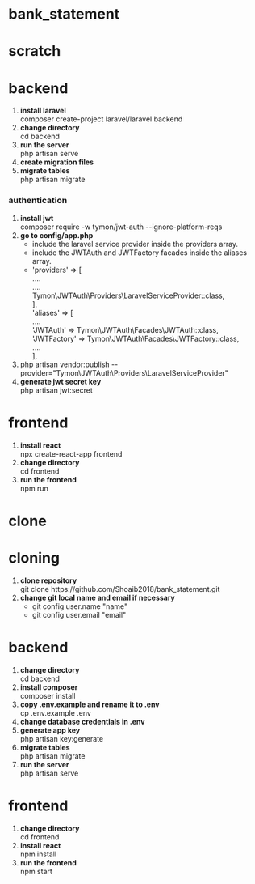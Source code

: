 # bank_statement
<h1>scratch</h1>
<h1>backend</h1>
<ol type="1">
    <li><strong>install laravel</strong><br>composer create-project laravel/laravel backend</li>
    <li><strong>change directory</strong><br>cd backend</li>
    <li><strong>run the server</strong><br>php artisan serve</li>
    <li><strong>create migration files</strong></li>
    <li><strong>migrate tables</strong><br>php artisan migrate</li>
</ol>
<h3>authentication</h3>
<ol type="1">
    <li><strong>install jwt</strong><br>composer require -w tymon/jwt-auth --ignore-platform-reqs</li>
    <li><strong>go to config/app.php</strong><br>
    <ul>
        <li>include the laravel service provider inside the providers array.</li>
        <li>include the JWTAuth and JWTFactory facades inside the aliases array.</li>
        <li>'providers' => [<br>
                    ....<br>
                    ....<br>
                    Tymon\JWTAuth\Providers\LaravelServiceProvider::class,<br>
                ],<br>
                'aliases' => [<br>
                    ....<br>
                    'JWTAuth' => Tymon\JWTAuth\Facades\JWTAuth::class,<br>
                    'JWTFactory' => Tymon\JWTAuth\Facades\JWTFactory::class,<br>
                    ....<br>
                ],
        </li>
    </ul>
    <li>php artisan vendor:publish --provider="Tymon\JWTAuth\Providers\LaravelServiceProvider"</li>
    <li><strong>generate jwt secret key</strong><br>php artisan jwt:secret</li>
</li>
</ol>

<h1>frontend</h1>
<ol type="1">
    <li><strong>install react</strong><br>npx create-react-app frontend</li>
    <li><strong>change directory</strong><br>cd frontend</li>
    <li><strong>run the frontend</strong><br>npm run</li>
</ol>

<h1>clone</h1>
<h1>cloning</h1>
<ol type="1">
    <li><strong>clone repository</strong><br>git clone https://github.com/Shoaib2018/bank_statement.git</li>
    <li><strong>change git local name and email if necessary</strong><br>
        <ul>
            <li>git config user.name "name"</li>
            <li>git config user.email "email"</li>
        </ul>
    </li>
</ol>

<h1>backend</h1>
<ol type="1">
    <li><strong>change directory</strong><br>cd backend</li>
    <li><strong>install composer</strong><br>composer install</li>
    <li><strong>copy .env.example and rename it to .env</strong><br>cp .env.example .env</li>
    <li><strong>change database credentials in .env</strong></li>
    <li><strong>generate app key</strong><br>php artisan key:generate</li>
    <li><strong>migrate tables</strong><br>php artisan migrate</li>
    <li><strong>run the server</strong><br>php artisan serve</li>
</ol>

<h1>frontend</h1>
<ol type="1">
    <li><strong>change directory</strong><br>cd frontend</li>
    <li><strong>install react</strong><br>npm install</li>
    <li><strong>run the frontend</strong><br>npm start</li>
</ol>
